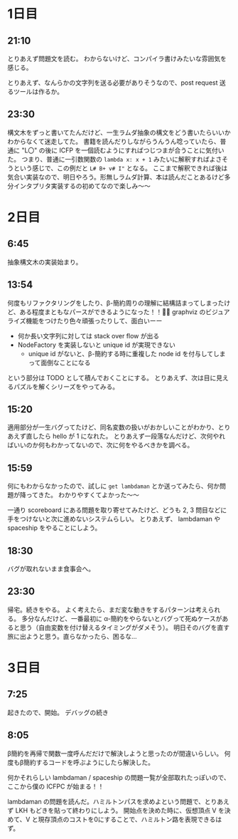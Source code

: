 # 1日目

## 21:10

とりあえず問題文を読む。
わからないけど、コンパイラ書けみたいな雰囲気を感じる。

とりあえず、なんらかの文字列を送る必要がありそうなので、post request 送るツールは作るか。

## 23:30

構文木をずっと書いてたんだけど、一生ラムダ抽象の構文をどう書いたらいいかわからなくて迷走してた。
書籍を読んだりしながらうんうん唸っていたら、普通に "L〇" の後に ICFP を一個読むようにすればつじつまが合うことに気付いた。
つまり、普通に一引数関数の `lambda x: x + 1` みたいに解釈すればよさそうという感じで、この例だと `L# B+ v# I"` となる。
ここまで解釈できれば後は気合い実装なので、明日やろう。形無しラムダ計算、本は読んだことあるけど多分インタプリタ実装するの初めてなので楽しみ～～

# 2日目

## 6:45

抽象構文木の実装始まり。

## 13:54

何度もリファクタリングをしたり、β-簡約周りの理解に結構詰まってしまったけど、ある程度まともなパースができるようになった！！🎉🎉
graphviz のビジュアライズ機能をつけたり色々頑張ったりして、面白いーー

- 何か長い文字列に対しては stack over flow が出る
- NodeFactory を実装しないと unique id が実現できない
    - unique id がないと、β-簡約する時に重複した node id を付与してしまって面倒なことになる

という部分は TODO として積んでおくことにする。
とりあえず、次は目に見えるパズルを解くシリーズをやってみる。

## 15:20

適用部分が一生バグってたけど、同名変数の扱いがおかしいことがわかり、とりあえず直したら hello が 1 になれた。
とりあえず一段落なんだけど、次何やればいいのか何もわかってないので、次に何をやるべきかを調べる。

## 15:59

何にもわからなかったので、試しに `get lambdaman` とか送ってみたら、何か問題が降ってきた。
わかりやすくてよかった～～

一通り scoreboard にある問題を取り寄せてみたけど、どうも 2, 3 問目などに手をつけないと次に進めないシステムらしい。
とりあえず、 lambdaman や spaceship をやることにしよう。

## 18:30

バグが取れないまま食事会へ。

## 23:30

帰宅。続きをやる。
よく考えたら、まだ変な動きをするパターンは考えられる。
多分なんだけど、一番最初に α-簡約をやらないとバグって死ぬケースがあると思う（自由変数を付け替えるタイミングがダメそう）。
明日そのバグを直す旅に出ようと思う。直らなかったら、困るな…

# 3日目

## 7:25

起きたので、開始。
デバッグの続き

## 8:05

β簡約を再帰で関数一度呼んだだけで解決しようと思ったのが間違いらしい。
何度もβ簡約するコードを呼ぶようにしたら解決した。

何かそれらしい lambdaman / spaceship の問題一覧が全部取れたっぽいので、ここから僕の ICFPC が始まる！！

lambdaman の問題を読んだ。ハミルトンパスを求めよという問題で、とりあえず LKH もどきを貼って終わりにしよう。
開始点を決めた時に、仮想頂点 V を決めて、V と現存頂点のコストを0にすることで、ハミルトン路を表現できるはず。

